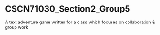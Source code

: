 # CSCN71030_Section2_Group5
A text adventure game written for a class which focuses on collaboration &amp; group work
